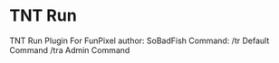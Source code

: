 # TNT Run

TNT Run Plugin For FunPixel
author: SoBadFish
Command:
/tr Default Command
/tra Admin Command
